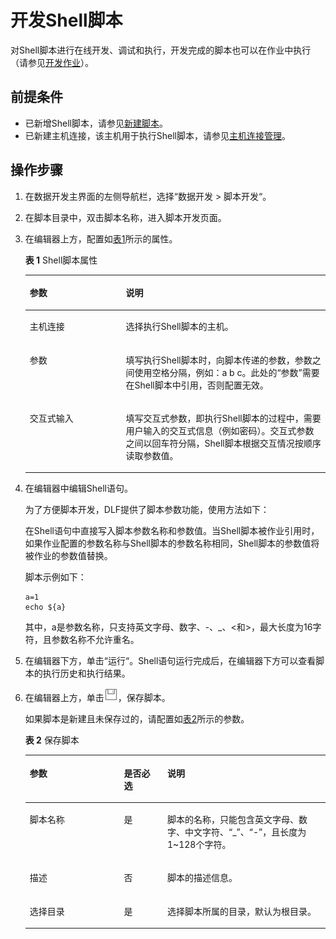 # 开发Shell脚本<a name="dayu_01_0425"></a>

对Shell脚本进行在线开发、调试和执行，开发完成的脚本也可以在作业中执行（请参见[开发作业](开发作业.md)）。

## 前提条件<a name="zh-cn_topic_0114018164_section536330414847"></a>

-   已新增Shell脚本，请参见[新建脚本](新建脚本.md)。
-   已新建主机连接，该主机用于执行Shell脚本，请参见[主机连接管理](主机连接管理.md)。

## 操作步骤<a name="zh-cn_topic_0114018164_section1916401114318"></a>

1.  在数据开发主界面的左侧导航栏，选择“数据开发  \>  脚本开发“。
2.  在脚本目录中，双击脚本名称，进入脚本开发页面。
3.  在编辑器上方，配置如[表1](#zh-cn_topic_0114018164_table5350135013499)所示的属性。

    **表 1**  Shell脚本属性

    <a name="zh-cn_topic_0114018164_table5350135013499"></a>
    <table><thead align="left"><tr id="zh-cn_topic_0114018164_row135045064917"><th class="cellrowborder" valign="top" width="32%" id="mcps1.2.3.1.1"><p id="zh-cn_topic_0114018164_p13350175044916"><a name="zh-cn_topic_0114018164_p13350175044916"></a><a name="zh-cn_topic_0114018164_p13350175044916"></a>参数</p>
    </th>
    <th class="cellrowborder" valign="top" width="68%" id="mcps1.2.3.1.2"><p id="zh-cn_topic_0114018164_p9350145014913"><a name="zh-cn_topic_0114018164_p9350145014913"></a><a name="zh-cn_topic_0114018164_p9350145014913"></a>说明</p>
    </th>
    </tr>
    </thead>
    <tbody><tr id="zh-cn_topic_0114018164_row14812567293"><td class="cellrowborder" valign="top" width="32%" headers="mcps1.2.3.1.1 "><p id="zh-cn_topic_0114018164_p779714043012"><a name="zh-cn_topic_0114018164_p779714043012"></a><a name="zh-cn_topic_0114018164_p779714043012"></a>主机连接</p>
    </td>
    <td class="cellrowborder" valign="top" width="68%" headers="mcps1.2.3.1.2 "><p id="zh-cn_topic_0114018164_p24817565292"><a name="zh-cn_topic_0114018164_p24817565292"></a><a name="zh-cn_topic_0114018164_p24817565292"></a>选择执行Shell脚本的主机。</p>
    </td>
    </tr>
    <tr id="zh-cn_topic_0114018164_row1568281617357"><td class="cellrowborder" valign="top" width="32%" headers="mcps1.2.3.1.1 "><p id="zh-cn_topic_0114018164_p186831716203512"><a name="zh-cn_topic_0114018164_p186831716203512"></a><a name="zh-cn_topic_0114018164_p186831716203512"></a>参数</p>
    </td>
    <td class="cellrowborder" valign="top" width="68%" headers="mcps1.2.3.1.2 "><p id="zh-cn_topic_0114018164_p12683201619357"><a name="zh-cn_topic_0114018164_p12683201619357"></a><a name="zh-cn_topic_0114018164_p12683201619357"></a>填写执行Shell脚本时，向脚本传递的参数，参数之间使用空格分隔，例如：a b c。此处的<span class="parmname" id="zh-cn_topic_0114018164_parmname135345411556"><a name="zh-cn_topic_0114018164_parmname135345411556"></a><a name="zh-cn_topic_0114018164_parmname135345411556"></a>“参数”</span>需要在Shell脚本中引用，否则配置无效。</p>
    </td>
    </tr>
    <tr id="zh-cn_topic_0114018164_row1122617921415"><td class="cellrowborder" valign="top" width="32%" headers="mcps1.2.3.1.1 "><p id="zh-cn_topic_0114018164_p1322719141419"><a name="zh-cn_topic_0114018164_p1322719141419"></a><a name="zh-cn_topic_0114018164_p1322719141419"></a>交互式输入</p>
    </td>
    <td class="cellrowborder" valign="top" width="68%" headers="mcps1.2.3.1.2 "><p id="zh-cn_topic_0114018164_p20227194146"><a name="zh-cn_topic_0114018164_p20227194146"></a><a name="zh-cn_topic_0114018164_p20227194146"></a>填写交互式参数，即执行Shell脚本的过程中，需要用户输入的交互式信息（例如密码）。交互式参数之间以回车符分隔，Shell脚本根据交互情况按顺序读取参数值。</p>
    </td>
    </tr>
    </tbody>
    </table>

4.  在编辑器中编辑Shell语句。

    为了方便脚本开发，DLF提供了脚本参数功能，使用方法如下：

    在Shell语句中直接写入脚本参数名称和参数值。当Shell脚本被作业引用时，如果作业配置的参数名称与Shell脚本的参数名称相同，Shell脚本的参数值将被作业的参数值替换。

    脚本示例如下：

    ```
    a=1
    echo ${a}
    ```

    其中，a是参数名称，只支持英文字母、数字、-、\_、<和\>，最大长度为16字符，且参数名称不允许重名。

5.  在编辑器下方，单击“运行“。Shell语句运行完成后，在编辑器下方可以查看脚本的执行历史和执行结果。
6.  在编辑器上方，单击![](figures/save.png)，保存脚本。

    如果脚本是新建且未保存过的，请配置如[表2](#zh-cn_topic_0104967365_table35383235269)所示的参数。

    **表 2**  保存脚本

    <a name="zh-cn_topic_0104967365_table35383235269"></a>
    <table><thead align="left"><tr id="zh-cn_topic_0104967365_row55381123202616"><th class="cellrowborder" valign="top" width="31.39%" id="mcps1.2.4.1.1"><p id="zh-cn_topic_0104967365_p1153817231264"><a name="zh-cn_topic_0104967365_p1153817231264"></a><a name="zh-cn_topic_0104967365_p1153817231264"></a>参数</p>
    </th>
    <th class="cellrowborder" valign="top" width="14.469999999999999%" id="mcps1.2.4.1.2"><p id="zh-cn_topic_0104967365_p195381623142618"><a name="zh-cn_topic_0104967365_p195381623142618"></a><a name="zh-cn_topic_0104967365_p195381623142618"></a>是否必选</p>
    </th>
    <th class="cellrowborder" valign="top" width="54.14%" id="mcps1.2.4.1.3"><p id="zh-cn_topic_0104967365_p75541123192614"><a name="zh-cn_topic_0104967365_p75541123192614"></a><a name="zh-cn_topic_0104967365_p75541123192614"></a>说明</p>
    </th>
    </tr>
    </thead>
    <tbody><tr id="zh-cn_topic_0104967365_row5554122311266"><td class="cellrowborder" valign="top" width="31.39%" headers="mcps1.2.4.1.1 "><p id="zh-cn_topic_0104967365_p155414231262"><a name="zh-cn_topic_0104967365_p155414231262"></a><a name="zh-cn_topic_0104967365_p155414231262"></a>脚本名称</p>
    </td>
    <td class="cellrowborder" valign="top" width="14.469999999999999%" headers="mcps1.2.4.1.2 "><p id="zh-cn_topic_0104967365_p7554122342613"><a name="zh-cn_topic_0104967365_p7554122342613"></a><a name="zh-cn_topic_0104967365_p7554122342613"></a>是</p>
    </td>
    <td class="cellrowborder" valign="top" width="54.14%" headers="mcps1.2.4.1.3 "><p id="zh-cn_topic_0104967365_p255482312611"><a name="zh-cn_topic_0104967365_p255482312611"></a><a name="zh-cn_topic_0104967365_p255482312611"></a>脚本的名称，只能包含英文字母、数字、中文字符、<span class="parmvalue" id="zh-cn_topic_0104967365_parmvalue145549230262"><a name="zh-cn_topic_0104967365_parmvalue145549230262"></a><a name="zh-cn_topic_0104967365_parmvalue145549230262"></a>“_”</span>、<span class="parmvalue" id="zh-cn_topic_0104967365_parmvalue1554102352619"><a name="zh-cn_topic_0104967365_parmvalue1554102352619"></a><a name="zh-cn_topic_0104967365_parmvalue1554102352619"></a>“-”</span>，且长度为1~128个字符。</p>
    </td>
    </tr>
    <tr id="zh-cn_topic_0104967365_row155541323182616"><td class="cellrowborder" valign="top" width="31.39%" headers="mcps1.2.4.1.1 "><p id="zh-cn_topic_0104967365_p655422312266"><a name="zh-cn_topic_0104967365_p655422312266"></a><a name="zh-cn_topic_0104967365_p655422312266"></a>描述</p>
    </td>
    <td class="cellrowborder" valign="top" width="14.469999999999999%" headers="mcps1.2.4.1.2 "><p id="zh-cn_topic_0104967365_p4554122316263"><a name="zh-cn_topic_0104967365_p4554122316263"></a><a name="zh-cn_topic_0104967365_p4554122316263"></a>否</p>
    </td>
    <td class="cellrowborder" valign="top" width="54.14%" headers="mcps1.2.4.1.3 "><p id="zh-cn_topic_0104967365_p13554112392618"><a name="zh-cn_topic_0104967365_p13554112392618"></a><a name="zh-cn_topic_0104967365_p13554112392618"></a>脚本的描述信息。</p>
    </td>
    </tr>
    <tr id="zh-cn_topic_0104967365_row25851239261"><td class="cellrowborder" valign="top" width="31.39%" headers="mcps1.2.4.1.1 "><p id="zh-cn_topic_0104967365_p18585623182610"><a name="zh-cn_topic_0104967365_p18585623182610"></a><a name="zh-cn_topic_0104967365_p18585623182610"></a>选择目录</p>
    </td>
    <td class="cellrowborder" valign="top" width="14.469999999999999%" headers="mcps1.2.4.1.2 "><p id="zh-cn_topic_0104967365_p16585112317266"><a name="zh-cn_topic_0104967365_p16585112317266"></a><a name="zh-cn_topic_0104967365_p16585112317266"></a>是</p>
    </td>
    <td class="cellrowborder" valign="top" width="54.14%" headers="mcps1.2.4.1.3 "><p id="zh-cn_topic_0104967365_p9585102317266"><a name="zh-cn_topic_0104967365_p9585102317266"></a><a name="zh-cn_topic_0104967365_p9585102317266"></a>选择脚本所属的目录，默认为根目录。</p>
    </td>
    </tr>
    </tbody>
    </table>



